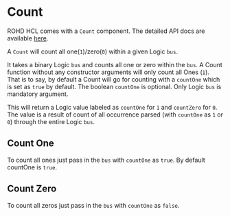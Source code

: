 # Count

ROHD HCL comes with a `Count` component.  The detailed API docs are available [here](https://intel.github.io/rohd-hcl/rohd_hcl/rohd_hcl-library.html).

A `Count` will count all one(`1`)/zero(`0`) within a given Logic `bus`.

It takes a binary Logic `bus` and counts all one or zero within the `bus`. A Count function without any constructor arguments will only count all Ones (`1`).
That is to say, by default a Count will go for counting with a `countOne` which is set as `true` by default.
The boolean `countOne` is optional. Only Logic `bus` is mandatory argument.

This will return a Logic value labeled as `countOne` for `1` and `countZero` for `0`. The value is a result of count of all occurrence parsed (with `countOne` as `1` or `0`) through the entire Logic `bus`.

## Count One

To count all ones just pass in the `bus` with `countOne` as `true`. By default countOne is `true`.

## Count Zero

To count all zeros just pass in the `bus` with `countOne` as `false`.
